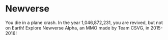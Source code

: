 Newverse
========

You die in a plane crash. In the year 1,046,872,231, you are revived, but not on Earth! Explore Newverse Alpha, an MMO made by Team CSVG, in 2015-2016!
